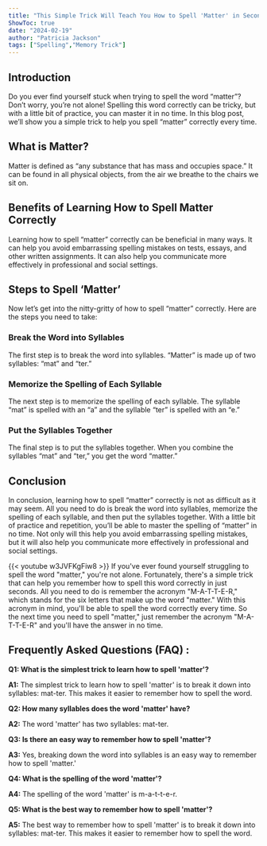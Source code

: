 ```yaml
---
title: "This Simple Trick Will Teach You How to Spell 'Matter' in Seconds!"
ShowToc: true 
date: "2024-02-19"
author: "Patricia Jackson" 
tags: ["Spelling","Memory Trick"]
---
```

## Introduction

Do you ever find yourself stuck when trying to spell the word “matter”? Don’t worry, you’re not alone! Spelling this word correctly can be tricky, but with a little bit of practice, you can master it in no time. In this blog post, we’ll show you a simple trick to help you spell “matter” correctly every time.

## What is Matter?

Matter is defined as “any substance that has mass and occupies space.” It can be found in all physical objects, from the air we breathe to the chairs we sit on.

## Benefits of Learning How to Spell Matter Correctly

Learning how to spell “matter” correctly can be beneficial in many ways. It can help you avoid embarrassing spelling mistakes on tests, essays, and other written assignments. It can also help you communicate more effectively in professional and social settings.

## Steps to Spell ‘Matter’

Now let’s get into the nitty-gritty of how to spell “matter” correctly. Here are the steps you need to take:

### Break the Word into Syllables

The first step is to break the word into syllables. “Matter” is made up of two syllables: “mat” and “ter.”

### Memorize the Spelling of Each Syllable

The next step is to memorize the spelling of each syllable. The syllable “mat” is spelled with an “a” and the syllable “ter” is spelled with an “e.”

### Put the Syllables Together

The final step is to put the syllables together. When you combine the syllables “mat” and “ter,” you get the word “matter.”

## Conclusion

In conclusion, learning how to spell “matter” correctly is not as difficult as it may seem. All you need to do is break the word into syllables, memorize the spelling of each syllable, and then put the syllables together. With a little bit of practice and repetition, you’ll be able to master the spelling of “matter” in no time. Not only will this help you avoid embarrassing spelling mistakes, but it will also help you communicate more effectively in professional and social settings.

{{< youtube w3JVFKgFiw8 >}} 
If you've ever found yourself struggling to spell the word "matter," you're not alone. Fortunately, there's a simple trick that can help you remember how to spell this word correctly in just seconds. All you need to do is remember the acronym "M-A-T-T-E-R," which stands for the six letters that make up the word "matter." With this acronym in mind, you'll be able to spell the word correctly every time. So the next time you need to spell "matter," just remember the acronym "M-A-T-T-E-R" and you'll have the answer in no time.

## Frequently Asked Questions (FAQ) :
**Q1: What is the simplest trick to learn how to spell 'matter'?**

**A1:** The simplest trick to learn how to spell 'matter' is to break it down into syllables: mat-ter. This makes it easier to remember how to spell the word.

**Q2: How many syllables does the word 'matter' have?**

**A2:** The word 'matter' has two syllables: mat-ter.

**Q3: Is there an easy way to remember how to spell 'matter'?**

**A3:** Yes, breaking down the word into syllables is an easy way to remember how to spell 'matter.'

**Q4: What is the spelling of the word 'matter'?**

**A4:** The spelling of the word 'matter' is m-a-t-t-e-r.

**Q5: What is the best way to remember how to spell 'matter'?**

**A5:** The best way to remember how to spell 'matter' is to break it down into syllables: mat-ter. This makes it easier to remember how to spell the word.






